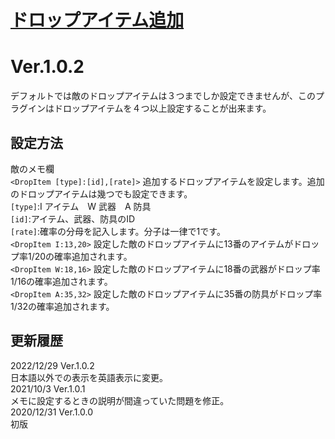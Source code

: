 # [ドロップアイテム追加](https://raw.githubusercontent.com/nuun888/MZ/master/NUUN_AddDropItems.js)
# Ver.1.0.2

デフォルトでは敵のドロップアイテムは３つまでしか設定できませんが、このプラグインはドロップアイテムを４つ以上設定することが出来ます。  

## 設定方法
敵のメモ欄  
`<DropItem [type]:[id],[rate]>` 追加するドロップアイテムを設定します。追加のドロップアイテムは幾つでも設定できます。  
`[type]`:I アイテム　W 武器　A 防具  
`[id]`:アイテム、武器、防具のID  
`[rate]`:確率の分母を記入します。分子は一律で1です。  
`<DropItem I:13,20>` 設定した敵のドロップアイテムに13番のアイテムがドロップ率1/20の確率追加されます。  
`<DropItem W:18,16>` 設定した敵のドロップアイテムに18番の武器がドロップ率1/16の確率追加されます。  
`<DropItem A:35,32>` 設定した敵のドロップアイテムに35番の防具がドロップ率1/32の確率追加されます。  

## 更新履歴
2022/12/29 Ver.1.0.2  
日本語以外での表示を英語表示に変更。  
2021/10/3 Ver.1.0.1  
メモに設定するときの説明が間違っていた問題を修正。  
2020/12/31 Ver.1.0.0  
初版  
